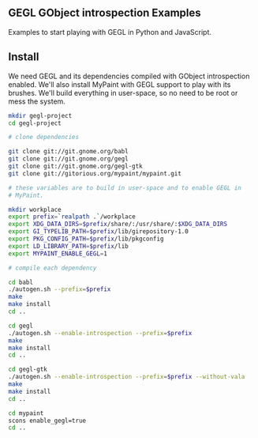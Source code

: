 GEGL GObject introspection Examples
-----------------------------------

Examples to start playing with GEGL in Python and JavaScript.

Install
-------

We need GEGL and its dependencies compiled with GObject introspection
enabled.  We'll also install MyPaint with GEGL support to play with
its brushes.  We'll build everything in user-space, so no need to be
root or mess the system.

```bash
mkdir gegl-project
cd gegl-project

# clone dependencies

git clone git://git.gnome.org/babl
git clone git://git.gnome.org/gegl
git clone git://git.gnome.org/gegl-gtk
git clone git://gitorious.org/mypaint/mypaint.git

# these variables are to build in user-space and to enable GEGL in
# MyPaint.

mkdir workplace
export prefix=`realpath .`/workplace
export XDG_DATA_DIRS=$prefix/share/:/usr/share/:$XDG_DATA_DIRS
export GI_TYPELIB_PATH=$prefix/lib/girepository-1.0
export PKG_CONFIG_PATH=$prefix/lib/pkgconfig
export LD_LIBRARY_PATH=$prefix/lib
export MYPAINT_ENABLE_GEGL=1

# compile each dependency

cd babl
./autogen.sh --prefix=$prefix
make
make install
cd ..

cd gegl
./autogen.sh --enable-introspection --prefix=$prefix
make
make install
cd ..

cd gegl-gtk
./autogen.sh --enable-introspection --prefix=$prefix --without-vala
make
make install
cd ..

cd mypaint
scons enable_gegl=true
cd ..
```
